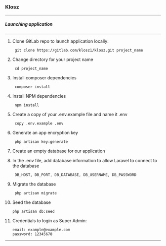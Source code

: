 ### Klosz

---

##### Launching application 

---

1. Clone GitLab repo to launch application locally:

        git clone https://gitlab.com/klosz1/klosz.git project_name

2. Change directory for your project name

        cd project_name
        
3. Install composer dependencies

        composer install
        
4. Install NPM dependencies

        npm install
        
5. Create a copy of your .env.example file and name it .env

        copy .env.example .env
        
6. Generate an app encryption key

        php artisan key:generate
        
7. Create an empty database for our application
8. In the .env file, add database information to allow Laravel to connect to the database

        DB_HOST, DB_PORT, DB_DATABASE, DB_USERNAME, DB_PASSWORD
        
9. Migrate the database

        php artisan migrate
        
10. Seed the database

        php artisan db:seed
        
11. Credentials to login as Super Admin:

        email: example@example.com
        password: 12345678
        

---


        
        
        
        
        
        
        
        
        
        
        
        
        
        
        
        
        
    
